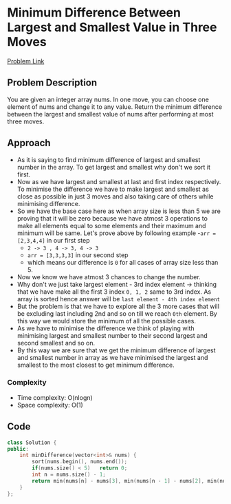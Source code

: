 # Minimum Difference Between Largest and Smallest Value in Three Moves
[Problem Link](https://leetcode.com/problems/minimum-difference-between-largest-and-smallest-value-in-three-moves/)

## Problem Description

You are given an integer array nums.
In one move, you can choose one element of nums and change it to any value.
Return the minimum difference between the largest and smallest value of nums after performing at most three moves.

## Approach

- As it is saying to find minimum difference of largest and smallest number in the array. To get largest and smallest why don't we sort it first.
- Now as we have largest and smallest at last and first index respectively. To minimise the difference we have to make largest and smallest as close as possible in just 3 moves and also taking care of others while minimising difference.
- So we have the base case here as when array size is less than 5 we are proving that it will be zero because we have atmost 3 operations to make all elements equal to some elements and their maximum and minimum will be same. 
Let's prove above by following example 
    -`arr = [2,3,4,4]` in our first step
    - `2 -> 3 , 4 -> 3, 4 -> 3`
    - `arr = [3,3,3,3]` in our second step
    - which means our difference is `0` for all cases of array size less than 5.
- Now we know we have atmost 3 chances to change the number. 
- Why don't we just take largest element - 3rd index element -> thinking that we have make all the first 3 index `0, 1, 2` same to 3rd index. As array is sorted hence answer will be `last element - 4th index element` 
- But the problem is that we have to explore all the 3 more cases that will be excluding last including 2nd and so on till we reach `0th` element. By this way we would store the minimum of all the possible cases.
- As we have to minimise the difference we think of playing with minimising largest and smallest number to their second largest and second smallest and so on.
- By this way we are sure that we get the minimum difference of largest and smallest number in array as we have minimised the largest and smallest to the most closest to get minimum difference.

### Complexity

- Time complexity: O(nlogn)
- Space complexity: O(1)

## Code

```cpp
class Solution {
public:
    int minDifference(vector<int>& nums) {
        sort(nums.begin(), nums.end());
        if(nums.size() < 5)   return 0;
        int n = nums.size() - 1;
        return min(nums[n] - nums[3], min(nums[n - 1] - nums[2], min(nums[n - 2] - nums[1], nums[n - 3] - nums[0])));
    }
};
